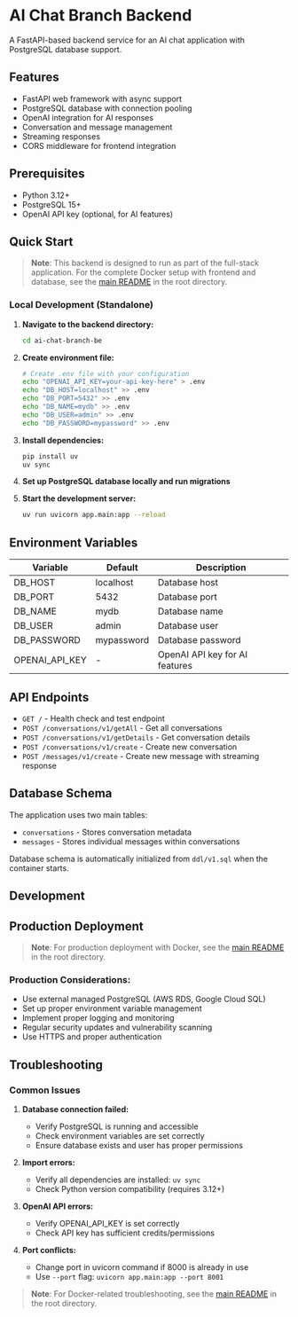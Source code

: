 # AI Chat Branch Backend

A FastAPI-based backend service for an AI chat application with PostgreSQL database support.

## Features

- FastAPI web framework with async support
- PostgreSQL database with connection pooling
- OpenAI integration for AI responses
- Conversation and message management
- Streaming responses
- CORS middleware for frontend integration

## Prerequisites

- Python 3.12+
- PostgreSQL 15+
- OpenAI API key (optional, for AI features)

## Quick Start

> **Note**: This backend is designed to run as part of the full-stack application. For the complete Docker setup with frontend and database, see the [main README](../README.md) in the root directory.

### Local Development (Standalone)

1. **Navigate to the backend directory:**
   ```bash
   cd ai-chat-branch-be
   ```

2. **Create environment file:**
   ```bash
   # Create .env file with your configuration
   echo "OPENAI_API_KEY=your-api-key-here" > .env
   echo "DB_HOST=localhost" >> .env
   echo "DB_PORT=5432" >> .env
   echo "DB_NAME=mydb" >> .env
   echo "DB_USER=admin" >> .env
   echo "DB_PASSWORD=mypassword" >> .env
   ```

3. **Install dependencies:**
   ```bash
   pip install uv
   uv sync
   ```

4. **Set up PostgreSQL database locally and run migrations**

5. **Start the development server:**
   ```bash
   uv run uvicorn app.main:app --reload
   ```

## Environment Variables

| Variable | Default | Description |
|----------|---------|-------------|
| DB_HOST | localhost | Database host |
| DB_PORT | 5432 | Database port |
| DB_NAME | mydb | Database name |
| DB_USER | admin | Database user |
| DB_PASSWORD | mypassword | Database password |
| OPENAI_API_KEY | - | OpenAI API key for AI features |

## API Endpoints

- `GET /` - Health check and test endpoint
- `POST /conversations/v1/getAll` - Get all conversations
- `POST /conversations/v1/getDetails` - Get conversation details
- `POST /conversations/v1/create` - Create new conversation
- `POST /messages/v1/create` - Create new message with streaming response

## Database Schema

The application uses two main tables:
- `conversations` - Stores conversation metadata
- `messages` - Stores individual messages within conversations

Database schema is automatically initialized from `ddl/v1.sql` when the container starts.

## Development

## Production Deployment

> **Note**: For production deployment with Docker, see the [main README](../README.md) in the root directory.

### Production Considerations:
- Use external managed PostgreSQL (AWS RDS, Google Cloud SQL)
- Set up proper environment variable management
- Implement proper logging and monitoring
- Regular security updates and vulnerability scanning
- Use HTTPS and proper authentication

## Troubleshooting

### Common Issues

1. **Database connection failed:**
   - Verify PostgreSQL is running and accessible
   - Check environment variables are set correctly
   - Ensure database exists and user has proper permissions

2. **Import errors:**
   - Verify all dependencies are installed: `uv sync`
   - Check Python version compatibility (requires 3.12+)

3. **OpenAI API errors:**
   - Verify OPENAI_API_KEY is set correctly
   - Check API key has sufficient credits/permissions

4. **Port conflicts:**
   - Change port in uvicorn command if 8000 is already in use
   - Use `--port` flag: `uvicorn app.main:app --port 8001`

> **Note**: For Docker-related troubleshooting, see the [main README](../README.md) in the root directory.
